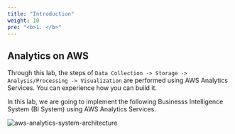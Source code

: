 ```yaml
---
title: "Introduction"
weight: 10
pre: "<b>1. </b>"
---
```


## Analytics on AWS

Through this lab, the steps of `Data Collection -> Storage -> Analysis/Processing -> Visualization` are performed using AWS Analytics Services.
You can experience how you can build it.

In this lab, we are going to implement the following Businesss Intelligence System (BI System) using AWS Analytics Services.

![aws-analytics-system-architecture](/analytics-on-aws/images/aws-analytics-system-arch.png)
